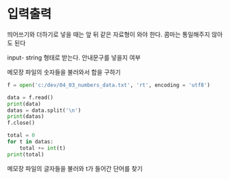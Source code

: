 # 입력출력



띄어쓰기와 더하기로 넣을 때는 앞 뒤 같은 자료형이 와야 한다. 콤마는 통일해주지 않아도 된다



input- string 형태로 받는다. 안내문구를 넣을지 여부

메모장 파일의 숫자들을 불러와서 합을 구하기

```python
f = open('c:/dev/04_03_numbers_data.txt', 'rt', encoding = 'utf8')

data = f.read()
print(data)
datas = data.split('\n')
print(datas)
f.close()

total = 0
for t in datas:
    total += int(t)
print(total)
```

메모장 파일의 글자들을 불러와 t가 들어간 단어를 찾기


